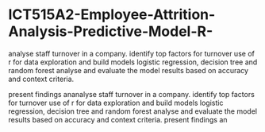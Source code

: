 # ICT515A2-Employee-Attrition-Analysis-Predictive-Model-R-


analyse staff turnover in a company. 
identify top factors for turnover 
use of r for data exploration and build models 
logistic regression, decision tree and random forest 
analyse and evaluate the model results based on accuracy and context criteria. 

present findings ananalyse staff turnover in a company. identify top factors for turnover use of r for data exploration and build models logistic regression, decision tree and random forest analyse and evaluate the model results based on accuracy and context criteria. present findings an

